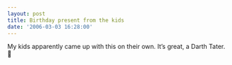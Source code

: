 ```yaml
---
layout: post
title: Birthday present from the kids
date: '2006-03-03 16:28:00'
---
```


My kids apparently came up with this on their own. It’s great, a Darth Tater. 🙂

<!--kg-card-end: markdown-->